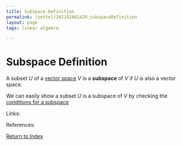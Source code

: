 ```yaml
---
title: Subspace Definition
permalink: /zettel/202102061429_subspaceDefinition
layout: page
tags: linear algebra

---
```

# Subspace Definition

A subset $U$ of a [vector space](202102061359_vectorSpaceDefinition) $V$ is a **subspace** of $V$ if
$U$ is also a vector space.

We can easily show a subset $U$ is a subspace of $V$ by checking the [conditions for a subspace](202102061434_conditionsSubspace)

Links: 

References: 

[Return to Index](index)